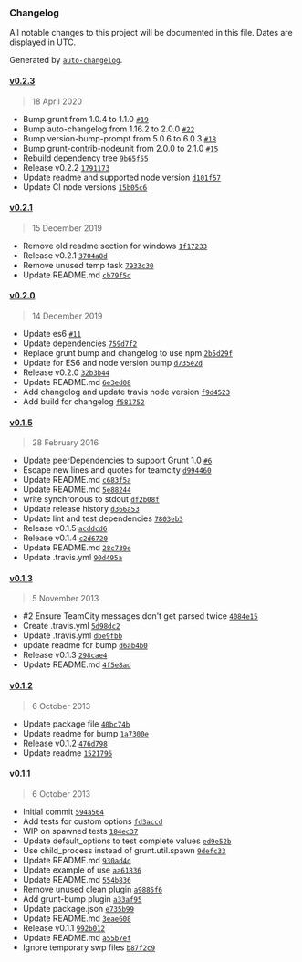 ### Changelog

All notable changes to this project will be documented in this file. Dates are displayed in UTC.

Generated by [`auto-changelog`](https://github.com/CookPete/auto-changelog).

#### [v0.2.3](https://github.com/johnhunter/grunt-teamcity/compare/v0.2.1...v0.2.3)

> 18 April 2020

- Bump grunt from 1.0.4 to 1.1.0 [`#19`](https://github.com/johnhunter/grunt-teamcity/pull/19)
- Bump auto-changelog from 1.16.2 to 2.0.0 [`#22`](https://github.com/johnhunter/grunt-teamcity/pull/22)
- Bump version-bump-prompt from 5.0.6 to 6.0.3 [`#18`](https://github.com/johnhunter/grunt-teamcity/pull/18)
- Bump grunt-contrib-nodeunit from 2.0.0 to 2.1.0 [`#15`](https://github.com/johnhunter/grunt-teamcity/pull/15)
- Rebuild dependency tree [`9b65f55`](https://github.com/johnhunter/grunt-teamcity/commit/9b65f553e89fe24f821f9362548dda10ef44f07e)
- Release v0.2.2 [`1791173`](https://github.com/johnhunter/grunt-teamcity/commit/1791173cce632c9e5c050104e6fdaa2f194324c8)
- Update readme and supported node version [`d101f57`](https://github.com/johnhunter/grunt-teamcity/commit/d101f570f3b5e653cca39f265ad1d652ad608066)
- Update CI node versions [`15b05c6`](https://github.com/johnhunter/grunt-teamcity/commit/15b05c693eafbe43315d497e9995f9e6d60f4132)

#### [v0.2.1](https://github.com/johnhunter/grunt-teamcity/compare/v0.2.0...v0.2.1)

> 15 December 2019

- Remove old readme section for windows [`1f17233`](https://github.com/johnhunter/grunt-teamcity/commit/1f172332dface95a944011eb9a072a866a83e1a8)
- Release v0.2.1 [`3704a8d`](https://github.com/johnhunter/grunt-teamcity/commit/3704a8d8ee11748d3ce6bd24421c1d1d8381ce54)
- Remove unused temp task [`7933c30`](https://github.com/johnhunter/grunt-teamcity/commit/7933c303f8f4137d1307568167630baecf6a11e9)
- Update README.md [`cb79f5d`](https://github.com/johnhunter/grunt-teamcity/commit/cb79f5d29ce98c22621ae9da002a04f88ee0a764)

#### [v0.2.0](https://github.com/johnhunter/grunt-teamcity/compare/v0.1.5...v0.2.0)

> 14 December 2019

- Update es6 [`#11`](https://github.com/johnhunter/grunt-teamcity/pull/11)
- Update dependencies [`759d7f2`](https://github.com/johnhunter/grunt-teamcity/commit/759d7f291ccbd0cab19370a6f6b725c674ffb4a2)
- Replace grunt bump and changelog to use npm [`2b5d29f`](https://github.com/johnhunter/grunt-teamcity/commit/2b5d29f6039dba62a8f0617133fff69c84cdeeb0)
- Update for ES6 and node version bump [`d735e2d`](https://github.com/johnhunter/grunt-teamcity/commit/d735e2d994028cd19ca93d9be09ee77ef82ed7f1)
- Release v0.2.0 [`32b3b44`](https://github.com/johnhunter/grunt-teamcity/commit/32b3b441fa804cead716f5539bae19682420a347)
- Update README.md [`6e3ed08`](https://github.com/johnhunter/grunt-teamcity/commit/6e3ed084c653feb6f298a1e73f28ab307b01fb9c)
- Add changelog and update travis node version [`f9d4523`](https://github.com/johnhunter/grunt-teamcity/commit/f9d4523f1ef45845378cb11570c81b42acab4763)
- Add build for changelog [`f581752`](https://github.com/johnhunter/grunt-teamcity/commit/f5817520f512b3c34310b8fce7e8847ed444c778)

#### [v0.1.5](https://github.com/johnhunter/grunt-teamcity/compare/v0.1.3...v0.1.5)

> 28 February 2016

- Update peerDependencies to support Grunt 1.0 [`#6`](https://github.com/johnhunter/grunt-teamcity/pull/6)
- Escape new lines and quotes for teamcity [`d994460`](https://github.com/johnhunter/grunt-teamcity/commit/d994460354c213eaaad79d13cfd225a7e8cf0c5c)
- Update README.md [`c683f5a`](https://github.com/johnhunter/grunt-teamcity/commit/c683f5adc675408381365df782012af576bfb21d)
- Update README.md [`5e88244`](https://github.com/johnhunter/grunt-teamcity/commit/5e882446154d141d3746d585519057c9b990e28d)
- write synchronous to stdout [`df2b08f`](https://github.com/johnhunter/grunt-teamcity/commit/df2b08fe195c46b686d71727ab49d080314b14b0)
- Update release history [`d366a53`](https://github.com/johnhunter/grunt-teamcity/commit/d366a530e434cc20ba2c2f2288a1af07e0cbe2b4)
- Update lint and test dependencies [`7803eb3`](https://github.com/johnhunter/grunt-teamcity/commit/7803eb385bf58b14278c192e0c7a15b3e29065da)
- Release v0.1.5 [`acddcd6`](https://github.com/johnhunter/grunt-teamcity/commit/acddcd6b91d23a9519aaca964b09b9006af50a25)
- Release v0.1.4 [`c2d6720`](https://github.com/johnhunter/grunt-teamcity/commit/c2d67200b06010c157d432fb41c13209c8f2d284)
- Update README.md [`28c739e`](https://github.com/johnhunter/grunt-teamcity/commit/28c739ed1b087bd729d29a1734b4fa1470f69d43)
- Update .travis.yml [`90d495a`](https://github.com/johnhunter/grunt-teamcity/commit/90d495a1db4715add5e8594e80d41554dd0a8f9a)

#### [v0.1.3](https://github.com/johnhunter/grunt-teamcity/compare/v0.1.2...v0.1.3)

> 5 November 2013

- #2 Ensure TeamCity messages don't get parsed twice [`4084e15`](https://github.com/johnhunter/grunt-teamcity/commit/4084e150180b9690c8a20875044435cc3c0e045b)
- Create .travis.yml [`5d98dc2`](https://github.com/johnhunter/grunt-teamcity/commit/5d98dc218672e59d943a6f6583ca269564e197ff)
- Update .travis.yml [`dbe9fbb`](https://github.com/johnhunter/grunt-teamcity/commit/dbe9fbb320fe97fc48d8f4c7352efb0bf844f943)
- update readme for bump [`d6ab4b0`](https://github.com/johnhunter/grunt-teamcity/commit/d6ab4b0381789d649f26d2da3152eb5705ae92f4)
- Release v0.1.3 [`298cae4`](https://github.com/johnhunter/grunt-teamcity/commit/298cae492c71da1fee51ad2fbb0593496067f02e)
- Update README.md [`4f5e8ad`](https://github.com/johnhunter/grunt-teamcity/commit/4f5e8ad51d9ad6890c9b125c21eb66e66935b68e)

#### [v0.1.2](https://github.com/johnhunter/grunt-teamcity/compare/v0.1.1...v0.1.2)

> 6 October 2013

- Update package file [`40bc74b`](https://github.com/johnhunter/grunt-teamcity/commit/40bc74b6511ee73719cc15429b75c8ab460b1d3d)
- Update readme for bump [`1a7300e`](https://github.com/johnhunter/grunt-teamcity/commit/1a7300e6301f63a29267541e47f9b48807ff2e1d)
- Release v0.1.2 [`476d798`](https://github.com/johnhunter/grunt-teamcity/commit/476d7986b53642610433b0e472995f6350b8ca60)
- Update readme [`1521796`](https://github.com/johnhunter/grunt-teamcity/commit/15217960c62d4cd401cb690c725487b542ffd1c8)

#### v0.1.1

> 6 October 2013

- Initial commit [`594a564`](https://github.com/johnhunter/grunt-teamcity/commit/594a5649629bf57eb53d3b44d7d54df50612a617)
- Add tests for custom options [`fd3accd`](https://github.com/johnhunter/grunt-teamcity/commit/fd3accdd8cfd752cb01e2edc3964fac3f9d3a454)
- WIP on spawned tests [`184ec37`](https://github.com/johnhunter/grunt-teamcity/commit/184ec37932e36c32ccbf233182f3ddb3e1a110aa)
- Update default_options to test complete values [`ed9e52b`](https://github.com/johnhunter/grunt-teamcity/commit/ed9e52b1df06bce98ee888c0e01020b4f72627fd)
- Use child_process instead of grunt.util.spawn [`9defc33`](https://github.com/johnhunter/grunt-teamcity/commit/9defc335eb49af50c098908ecdfd857ad2c42f32)
- Update README.md [`930ad4d`](https://github.com/johnhunter/grunt-teamcity/commit/930ad4d4840c432849d5bf2b74d48257ff062546)
- Update example of use [`aa61836`](https://github.com/johnhunter/grunt-teamcity/commit/aa61836fe4d75649c9b9e6720584fa34e8be1108)
- Update README.md [`554b836`](https://github.com/johnhunter/grunt-teamcity/commit/554b836aaed6b4e5a6d636234fe5d704608d6c90)
- Remove unused clean plugin [`a9885f6`](https://github.com/johnhunter/grunt-teamcity/commit/a9885f66b38889b7242733d23c980a1038b022d0)
- Add grunt-bump plugin [`a33af95`](https://github.com/johnhunter/grunt-teamcity/commit/a33af95f36b2282ce786e944b266e712be09d1cf)
- Update package.json [`e735b99`](https://github.com/johnhunter/grunt-teamcity/commit/e735b999f9cab1168fc725995729f4b35b004475)
- Update README.md [`3eae608`](https://github.com/johnhunter/grunt-teamcity/commit/3eae6086a2880be9e0a1ec79a0b53bb2dd6b5483)
- Release v0.1.1 [`992b012`](https://github.com/johnhunter/grunt-teamcity/commit/992b0127bca76c68ef98208e5e6cce4e601dd7f1)
- Update README.md [`a55b7ef`](https://github.com/johnhunter/grunt-teamcity/commit/a55b7ef34368721af875f33b9ed45cef99bd60ec)
- Ignore temporary swp files [`b87f2c9`](https://github.com/johnhunter/grunt-teamcity/commit/b87f2c9ffdf5a71d4b520be89a1baf167a7ba341)
